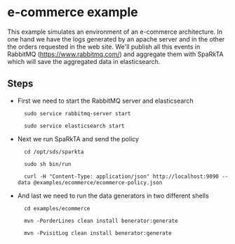 e-commerce example
=====================

This example simulates an environment of an e-commerce architecture.
In one hand we have the logs generated by an apache server and in the other the orders requested in the web site.
We'll publish all this events in RabbitMQ (https://www.rabbitmq.com/) and aggregate them with SpaRkTA which will
save the aggregated data in elasticsearch.

Steps
---------------------

* First we need to start the RabbitMQ server and elasticsearch

        sudo service rabbitmq-server start
  
        sudo service elasticsearch start

* Next we run SpaRkTA and send the policy

        cd /opt/sds/sparkta
  
        sudo sh bin/run
  
        curl -H "Content-Type: application/json" http://localhost:9090 --data @examples/ecommerce/ecommerce-policy.json

* And last we need to run the data generators in two different shells 

        cd examples/ecommerce

        mvn -PorderLines clean install benerator:generate
  
        mvn -PvisitLog clean install benerator:generate